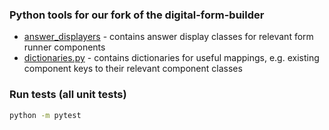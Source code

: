 ### Python tools for our fork of the digital-form-builder

- [answer_displayers](answer_displayers) - contains answer display classes for relevant form runner components
- [dictionaries.py](dictionaries.py) - contains dictionaries for useful mappings, e.g. existing component keys to their relevant component classes

### Run tests (all unit tests)

```bash
python -m pytest
```
